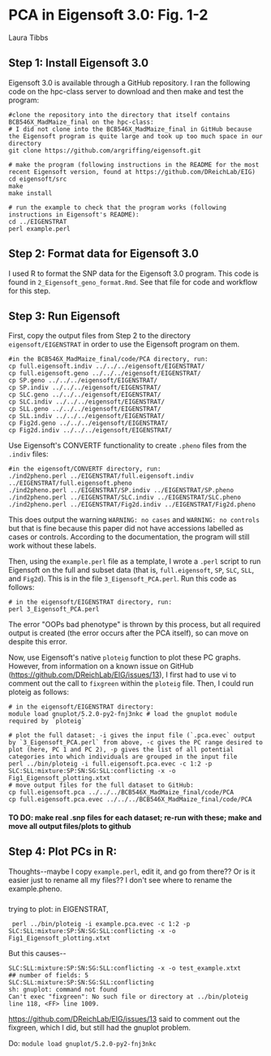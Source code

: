 # PCA in Eigensoft 3.0: Fig. 1-2
Laura Tibbs

## Step 1: Install Eigensoft 3.0
Eigensoft 3.0 is available through a GitHub repository. I ran the following code on the hpc-class server to download and then make and test the program:

	#clone the repository into the directory that itself contains BCB546X_MadMaize_final on the hpc-class:
	# I did not clone into the BCB546X_MadMaize_final in GitHub because the Eigensoft program is quite large and took up too much space in our directory
	git clone https://github.com/argriffing/eigensoft.git 
	
	# make the program (following instructions in the README for the most recent Eigensoft version, found at https://github.com/DReichLab/EIG)
	cd eigensoft/src
	make
	make install

	# run the example to check that the program works (following instructions in Eigensoft's README):
	cd ../EIGENSTRAT
	perl example.perl

## Step 2: Format data for Eigensoft 3.0
I used R to format the SNP data for the Eigensoft 3.0 program. This code is found in `2_Eigensoft_geno_format.Rmd`. See that file for code and workflow for this step.

## Step 3: Run Eigensoft
First, copy the output files from Step 2 to the directory `eigensoft/EIGENSTRAT` in order to use the Eigensoft program on them.

	#in the BCB546X_MadMaize_final/code/PCA directory, run:
	cp full.eigensoft.indiv ../../../eigensoft/EIGENSTRAT/
	cp full.eigensoft.geno ../../../eigensoft/EIGENSTRAT/
	cp SP.geno ../../../eigensoft/EIGENSTRAT/
	cp SP.indiv ../../../eigensoft/EIGENSTRAT/	
	cp SLC.geno ../../../eigensoft/EIGENSTRAT/
	cp SLC.indiv ../../../eigensoft/EIGENSTRAT/
	cp SLL.geno ../../../eigensoft/EIGENSTRAT/
	cp SLL.indiv ../../../eigensoft/EIGENSTRAT/
	cp Fig2d.geno ../../../eigensoft/EIGENSTRAT/
	cp Fig2d.indiv ../../../eigensoft/EIGENSTRAT/

Use Eigensoft's CONVERTF functionality to create `.pheno` files from the `.indiv` files:

	#in the eigensoft/CONVERTF directory, run:
	./ind2pheno.perl ../EIGENSTRAT/full.eigensoft.indiv ../EIGENSTRAT/full.eigensoft.pheno
	./ind2pheno.perl ../EIGENSTRAT/SP.indiv ../EIGENSTRAT/SP.pheno
	./ind2pheno.perl ../EIGENSTRAT/SLC.indiv ../EIGENSTRAT/SLC.pheno
	./ind2pheno.perl ../EIGENSTRAT/Fig2d.indiv ../EIGENSTRAT/Fig2d.pheno

This does output the warning `WARNING: no cases` and `WARNING: no controls` but that is fine because this paper did not have accessions labelled as cases or controls. According to the documentation, the program will still work without these labels.
	
Then, using the `example.perl` file as a template, I wrote a `.perl` script to run Eigensoft on the full and subset data (that is, `full.eigensoft`, `SP`, `SLC`, `SLL`, and `Fig2d`). This is in the file `3_Eigensoft_PCA.perl`.	Run this code as follows:

	# in the eigensoft/EIGENSTRAT directory, run:
	perl 3_Eigensoft_PCA.perl

The error "OOPs bad phenotype" is thrown by this process, but all required output is created (the error occurs after the PCA itself), so can move on despite this error.

Now, use Eigensoft's native `ploteig` function to plot these PC graphs. However, from information on a known issue on GitHub (https://github.com/DReichLab/EIG/issues/13), I first had to use vi to comment out the call to `fixgreen` within the `ploteig` file. Then, I could run ploteig as follows:

	# in the eigensoft/EIGENSTRAT directory:
	module load gnuplot/5.2.0-py2-fnj3nkc # load the gnuplot module required by `ploteig`
	
	# plot the full dataset: -i gives the input file (`.pca.evec` output by `3_Eigensoft_PCA.perl` from above, -c gives the PC range desired to plot (here, PC 1 and PC 2), -p gives the list of all potential categories into which individuals are grouped in the input file
	perl ../bin/ploteig -i full.eigensoft.pca.evec -c 1:2 -p SLC:SLL:mixture:SP:SN:SG:SLL:conflicting -x -o Fig1_Eigensoft_plotting.xtxt 
	# move output files for the full dataset to GitHub:
	cp full.eigensoft.pca ../../../BCB546X_MadMaize_final/code/PCA
	cp full.eigensoft.pca.evec ../../../BCB546X_MadMaize_final/code/PCA

#### TO DO: make real .snp files for each dataset; re-run with these; make and move all output files/plots to github
	
	
## Step 4: Plot PCs in R:


Thoughts--maybe I copy `example.perl`, edit it, and go from there?? Or is it easier just to rename all my files?? I don't see where to rename the example.pheno.

###
trying to plot: in EIGENSTRAT,

	 perl ../bin/ploteig -i example.pca.evec -c 1:2 -p SLC:SLL:mixture:SP:SN:SG:SLL:conflicting -x -o Fig1_Eigensoft_plotting.xtxt

But this causes--

	SLC:SLL:mixture:SP:SN:SG:SLL:conflicting -x -o test_example.xtxt
	## number of fields: 5
	SLC:SLL:mixture:SP:SN:SG:SLL:conflicting
	sh: gnuplot: command not found
	Can't exec "fixgreen": No such file or directory at ../bin/ploteig line 118, <FF> line 1009.

https://github.com/DReichLab/EIG/issues/13 said to comment out the fixgreen, which I did, but still had the gnuplot problem.

Do: `module load gnuplot/5.2.0-py2-fnj3nkc`

